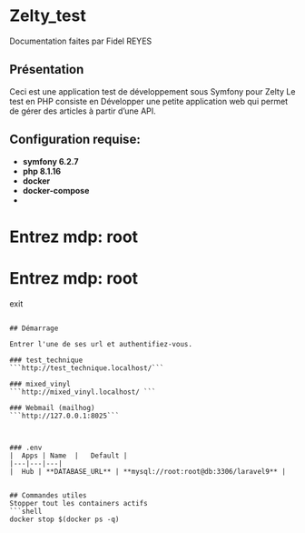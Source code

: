 # Zelty_test
Documentation faites par Fidel REYES
## Présentation
Ceci est une application test de développement 
sous Symfony pour Zelty
Le test en PHP consiste en Développer une petite application web qui permet 
de gérer des articles à partir d’une API.

## Configuration requise:

- **symfony 6.2.7**
- **php 8.1.16**
- **docker**
- **docker-compose**
- 

# Entrez mdp: root

# Entrez mdp: root
exit
```

## Démarrage

Entrer l'une de ses url et authentifiez-vous.

### test_technique
```http://test_technique.localhost/```

### mixed_vinyl
```http://mixed_vinyl.localhost/ ```

### Webmail (mailhog)
```http://127.0.0.1:8025```



### .env
|  Apps | Name  |   Default | 
|---|---|---|
|  Hub | **DATABASE_URL** | **mysql://root:root@db:3306/laravel9** |


## Commandes utiles
Stopper tout les containers actifs
```shell
docker stop $(docker ps -q)
```
